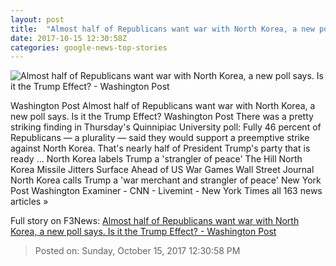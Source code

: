 ```yaml
---
layout: post
title:  "Almost half of Republicans want war with North Korea, a new poll says. Is it the Trump Effect? - Washington Post"
date: 2017-10-15 12:30:58Z
categories: google-news-top-stories
---
```


![Almost half of Republicans want war with North Korea, a new poll says. Is it the Trump Effect? - Washington Post](https://img.washingtonpost.com/rf/image_1484w/2010-2019/WashingtonPost/2016/09/09/Foreign/Images/05524964.jpg?t=20170517)

Washington Post Almost half of Republicans want war with North Korea, a new poll says. Is it the Trump Effect? Washington Post There was a pretty striking finding in Thursday's Quinnipiac University poll: Fully 46 percent of Republicans — a plurality — said they would support a preemptive strike against North Korea. That's nearly half of President Trump's party that is ready ... North Korea labels Trump a 'strangler of peace' The Hill North Korea Missile Jitters Surface Ahead of US War Games Wall Street Journal North Korea calls Trump a 'war merchant and strangler of peace' New York Post Washington Examiner - CNN - Livemint - New York Times all 163 news articles »


Full story on F3News: [Almost half of Republicans want war with North Korea, a new poll says. Is it the Trump Effect? - Washington Post](http://www.f3nws.com/n/tNnFqG)

> Posted on: Sunday, October 15, 2017 12:30:58 PM
